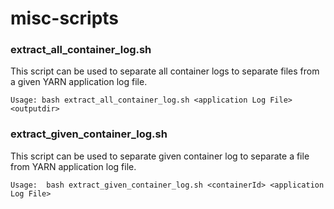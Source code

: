 # misc-scripts

### extract_all_container_log.sh

This script can be used to separate all container logs to separate files from a given YARN application log file.

```Usage: bash extract_all_container_log.sh <application Log File> <outputdir>```

### extract_given_container_log.sh

This script can be used to separate given container log to separate a file from YARN application log file.

```Usage:  bash extract_given_container_log.sh <containerId> <application Log File>```
